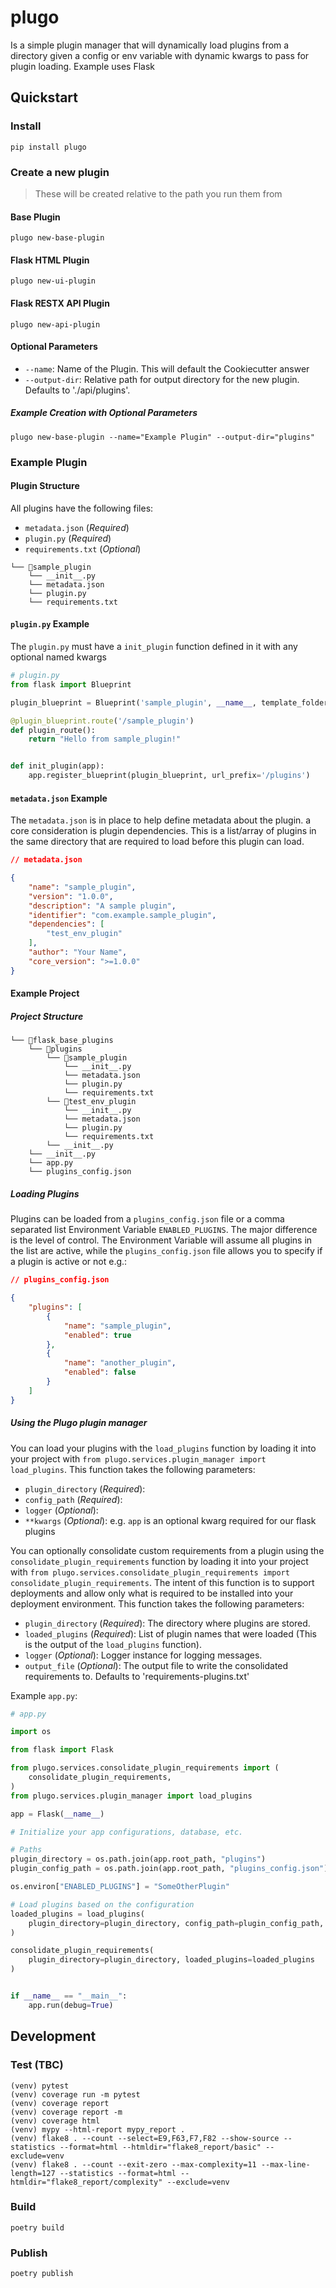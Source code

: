 # plugo
Is a simple plugin manager that will dynamically load plugins from a directory given a config or env variable with dynamic kwargs to pass for plugin loading. Example uses Flask

## Quickstart

### Install
```shell
pip install plugo
```

### Create a new plugin
> These will be created relative to the path you run them from

#### Base Plugin
```shell
plugo new-base-plugin
```

#### Flask HTML Plugin
```shell
plugo new-ui-plugin
```

#### Flask RESTX API Plugin
```shell
plugo new-api-plugin
```

#### Optional Parameters
- `--name`: Name of the Plugin. This will default the Cookiecutter answer
- `--output-dir`: Relative path for output directory for the new plugin. Defaults to './api/plugins'.

##### Example Creation with Optional Parameters
```shell
plugo new-base-plugin --name="Example Plugin" --output-dir="plugins"
```

### Example Plugin
#### Plugin Structure
All plugins have the following files:
- `metadata.json` (*Required*)
- `plugin.py` (*Required*)
- `requirements.txt` (*Optional*)
```
└── 📁sample_plugin
    └── __init__.py
    └── metadata.json
    └── plugin.py
    └── requirements.txt
```

#### `plugin.py` Example
The `plugin.py` must have a `init_plugin` function defined in it with any optional named kwargs
```Python
# plugin.py
from flask import Blueprint

plugin_blueprint = Blueprint('sample_plugin', __name__, template_folder='templates', static_folder='static')

@plugin_blueprint.route('/sample_plugin')
def plugin_route():
    return "Hello from sample_plugin!"


def init_plugin(app):
    app.register_blueprint(plugin_blueprint, url_prefix='/plugins')

```

#### `metadata.json` Example
The `metadata.json` is in place to help define metadata about the plugin. a core consideration is plugin dependencies. This is a list/array of plugins in the same directory that are required to load before this plugin can load.
```JSON
// metadata.json

{
    "name": "sample_plugin",
    "version": "1.0.0",
    "description": "A sample plugin",
    "identifier": "com.example.sample_plugin",
    "dependencies": [
        "test_env_plugin"
    ],
    "author": "Your Name",
    "core_version": ">=1.0.0"
}
```

#### Example Project
##### Project Structure
```
└── 📁flask_base_plugins
    └── 📁plugins
        └── 📁sample_plugin
            └── __init__.py
            └── metadata.json
            └── plugin.py
            └── requirements.txt
        └── 📁test_env_plugin
            └── __init__.py
            └── metadata.json
            └── plugin.py
            └── requirements.txt
        └── __init__.py
    └── __init__.py
    └── app.py
    └── plugins_config.json
```
##### Loading Plugins
Plugins can be loaded from a `plugins_config.json` file or a comma separated list Environment Variable `ENABLED_PLUGINS`. The major difference is the level of control. The Environment Variable will assume all plugins in the list are active, while the `plugins_config.json` file allows you to specify if a plugin is active or not e.g.:
```JSON
// plugins_config.json

{
    "plugins": [
        {
            "name": "sample_plugin",
            "enabled": true
        },
        {
            "name": "another_plugin",
            "enabled": false
        }
    ]
}
```

##### Using the Plugo plugin manager
You can load your plugins with the `load_plugins` function by loading it into your project with `from plugo.services.plugin_manager import load_plugins`. This function takes the following parameters:
- `plugin_directory` (*Required*):
- `config_path` (*Required*):
- `logger` (*Optional*):
- `**kwargs` (*Optional*): e.g. `app` is an optional kwarg required for our flask plugins

You can optionally consolidate custom requirements from a plugin using the `consolidate_plugin_requirements` function by loading it into your project with `from plugo.services.consolidate_plugin_requirements import consolidate_plugin_requirements`. The intent of this function is to support deployments and allow only what is required to be installed into your deployment environment. This function takes the following parameters:
- `plugin_directory` (*Required*): The directory where plugins are stored.
- `loaded_plugins` (*Required*): List of plugin names that were loaded (This is the output of the `load_plugins` function).
- `logger` (*Optional*): Logger instance for logging messages.
- `output_file` (*Optional*): The output file to write the consolidated requirements to. Defaults to 'requirements-plugins.txt'

Example `app.py`:
```Python
# app.py

import os

from flask import Flask

from plugo.services.consolidate_plugin_requirements import (
    consolidate_plugin_requirements,
)
from plugo.services.plugin_manager import load_plugins

app = Flask(__name__)

# Initialize your app configurations, database, etc.

# Paths
plugin_directory = os.path.join(app.root_path, "plugins")
plugin_config_path = os.path.join(app.root_path, "plugins_config.json")

os.environ["ENABLED_PLUGINS"] = "SomeOtherPlugin"

# Load plugins based on the configuration
loaded_plugins = load_plugins(
    plugin_directory=plugin_directory, config_path=plugin_config_path, app=app
)

consolidate_plugin_requirements(
    plugin_directory=plugin_directory, loaded_plugins=loaded_plugins
)


if __name__ == "__main__":
    app.run(debug=True)
```


## Development

### Test (TBC)
```shell
(venv) pytest
(venv) coverage run -m pytest
(venv) coverage report
(venv) coverage report -m
(venv) coverage html
(venv) mypy --html-report mypy_report .
(venv) flake8 . --count --select=E9,F63,F7,F82 --show-source --statistics --format=html --htmldir="flake8_report/basic" --exclude=venv
(venv) flake8 . --count --exit-zero --max-complexity=11 --max-line-length=127 --statistics --format=html --htmldir="flake8_report/complexity" --exclude=venv
```

### Build
```shell
poetry build
```

### Publish
```shell
poetry publish
```
